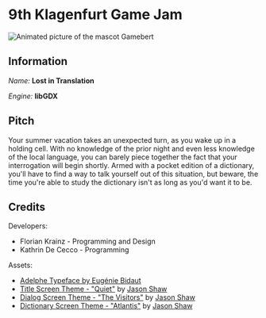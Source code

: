 # 9th Klagenfurt Game Jam

![Animated picture of the mascot Gamebert](https://klujam.at/images/assets/Blue-Alien-left.gif)

## Information

_Name:_ **Lost in Translation**

_Engine:_ **libGDX**

## Pitch

Your summer vacation takes an unexpected turn, as you wake up in a holding cell. With no knowledge of the prior night and even less knowledge of the local language, you can barely piece together the fact that your interrogation will begin shortly. Armed with a pocket edition of a dictionary, you'll have to find a way to talk yourself out of this situation, but beware, the time you're able to study the dictionary isn't as long as you'd want it to be.

## Credits

Developers:

* Florian Krainz - Programming and Design
* Kathrin De Cecco - Programming

Assets:

* [Adelphe Typeface by Eugénie Bidaut](https://fontesk.com/adelphe-typeface/)
* [Title Screen Theme - "Quiet"](https://audionautix.com/Music/Quiet.mp3) by [Jason Shaw](https://audionautix.com/creative-commons-music)
* [Dialog Screen Theme - "The Visitors"](https://audionautix.com/Music/TheVisitors.mp3) by [Jason Shaw](https://audionautix.com/creative-commons-music)
* [Dictionary Screen Theme - "Atlantis"](https://audionautix.com/Music/Atlantis.mp3) by [Jason Shaw](https://audionautix.com/creative-commons-music)
